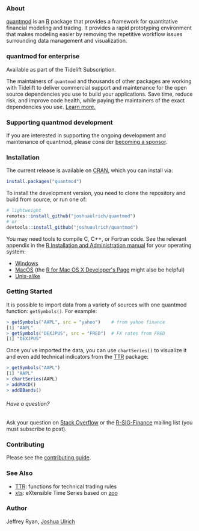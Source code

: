 ### About

[quantmod](http://www.quantmod.com) is an [R](https://www.r-project.org)
package that provides a framework for quantitative financial modeling and
trading. It provides a rapid prototyping environment that makes modeling easier
by removing the repetitive workflow issues surrounding data management and
visualization.

### quantmod for enterprise

Available as part of the Tidelift Subscription.

The maintainers of `quantmod` and thousands of other packages are working with Tidelift to deliver commercial support and maintenance for the open source dependencies you use to build your applications. Save time, reduce risk, and improve code health, while paying the maintainers of the exact dependencies you use. [Learn more.](https://tidelift.com/subscription/pkg/cran-quantmod?utm_source=cran-quantmod&utm_medium=referral&utm_campaign=enterprise&utm_term=repo)

### Supporting quantmod development

If you are interested in supporting the ongoing development and maintenance of quantmod, please consider [becoming a sponsor](https://github.com/sponsors/joshuaulrich).

### Installation

The current release is available on [CRAN](https://CRAN.R-project.org/package=quantmod),
which you can install via:

```r
install.packages("quantmod")
```

To install the development version, you need to clone the repository and build
from source, or run one of:

```r
# lightweight
remotes::install_github("joshuaulrich/quantmod")
# or
devtools::install_github("joshuaulrich/quantmod")
```

You may need tools to compile C, C++, or Fortran code. See the relevant
appendix in the [R Installation and Administration manual](https://cran.r-project.org/doc/manuals/r-release/R-admin.html)
for your operating system:

- [Windows](https://cran.r-project.org/doc/manuals/r-release/R-admin.html#The-Windows-toolset)
- [MacOS](https://cran.r-project.org/doc/manuals/r-release/R-admin.html#macOS) (the [R for Mac OS X Developer's Page](https://r.research.att.com/) might also be helpful)
- [Unix-alike](https://cran.r-project.org/doc/manuals/r-release/R-admin.html#Essential-and-useful-other-programs-under-a-Unix_002dalike)

### Getting Started

It is possible to import data from a variety of sources with one quantmod
function: `getSymbols()`. For example:

```r
> getSymbols("AAPL", src = "yahoo")    # from yahoo finance
[1] "AAPL"
> getSymbols("DEXJPUS", src = "FRED")  # FX rates from FRED
[1] "DEXJPUS"
```

Once you've imported the data, you can use `chartSeries()` to visualize it and
even add technical indicators from the [TTR](https://CRAN.R-project.org/package=TTR)
package:

```r
> getSymbols("AAPL")
[1] "AAPL"
> chartSeries(AAPL)
> addMACD()
> addBBands()
```

###### Have a question?

Ask your question on [Stack Overflow](http://stackoverflow.com/questions/tagged/r)
or the [R-SIG-Finance](https://stat.ethz.ch/mailman/listinfo/r-sig-finance)
mailing list (you must subscribe to post).

### Contributing

Please see the [contributing guide](https://github.com/joshuaulrich/quantmod/wiki/Contributing-Guide).

### See Also

- [TTR](https://CRAN.R-project.org/package=TTR): functions for technical trading
rules
- [xts](https://CRAN.R-project.org/package=xts): eXtensible Time Series based
on [zoo](https://CRAN.R-project.org/package=zoo)

### Author

Jeffrey Ryan, [Joshua Ulrich](https://about.me/joshuaulrich)

